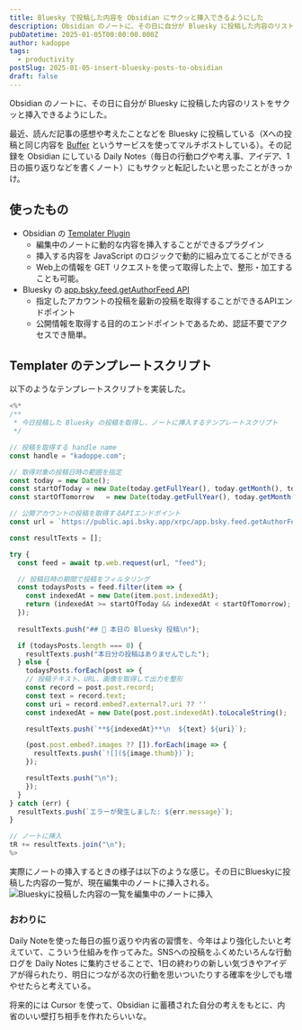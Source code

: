 ```yaml
---
title: Bluesky で投稿した内容を Obsidian にサクッと挿入できるようにした
description: Obsidian のノートに、その日に自分が Bluesky に投稿した内容のリストをサクッと挿入できるようにした。
pubDatetime: 2025-01-05T00:00:00.000Z
author: kadoppe
tags:
  - productivity
postSlug: 2025-01-05-insert-bluesky-posts-to-obsidian
draft: false
---
```


Obsidian のノートに、その日に自分が Bluesky に投稿した内容のリストをサクッと挿入できるようにした。

最近、読んだ記事の感想や考えたことなどを Bluesky に投稿している（Xへの投稿と同じ内容を [Buffer](https://buffer.com) というサービスを使ってマルチポストしている）。その記録を Obsidian にしている Daily Notes（毎日の行動ログや考え事、アイデア、1日の振り返りなどを書くノート）にもサクッと転記したいと思ったことがきっかけ。

## 使ったもの
- Obsidian の [Templater Plugin](https://github.com/SilentVoid13/Templater)
  - 編集中のノートに動的な内容を挿入することができるプラグイン
  - 挿入する内容を JavaScript のロジックで動的に組み立てることができる
  - Web上の情報を GET リクエストを使って取得した上で、整形・加工することも可能。
- Bluesky の [app.bsky.feed.getAuthorFeed API](https://docs.bsky.app/docs/api/app-bsky-feed-get-author-feed)
  - 指定したアカウントの投稿を最新の投稿を取得することができるAPIエンドポイント
  - 公開情報を取得する目的のエンドポイントであるため、認証不要でアクセスでき簡単。

## Templater のテンプレートスクリプト

以下のようなテンプレートスクリプトを実装した。

```javascript
<%*
/**
 * 今日投稿した Bluesky の投稿を取得し、ノートに挿入するテンプレートスクリプト
 */

// 投稿を取得する handle name
const handle = "kadoppe.com";

// 取得対象の投稿日時の範囲を指定
const today = new Date();
const startOfToday = new Date(today.getFullYear(), today.getMonth(), today.getDate(), 0, 0, 0);
const startOfTomorrow   = new Date(today.getFullYear(), today.getMonth(), today.getDate()+1, 0, 0, 0);

// 公開アカウントの投稿を取得するAPIエンドポイント
const url = `https://public.api.bsky.app/xrpc/app.bsky.feed.getAuthorFeed?actor=${handle}&limit=100`; 

const resultTexts = [];

try {
  const feed = await tp.web.request(url, "feed");

  // 投稿日時の期間で投稿をフィルタリング
  const todaysPosts = feed.filter(item => {
    const indexedAt = new Date(item.post.indexedAt);
    return (indexedAt >= startOfToday && indexedAt < startOfTomorrow);
  });
	
  resultTexts.push("## 🦋 本日の Bluesky 投稿\n");

  if (todaysPosts.length === 0) {
    resultTexts.push("本日分の投稿はありませんでした");
  } else {
    todaysPosts.forEach(post => {
    // 投稿テキスト、URL、画像を取得して出力を整形
    const record = post.post.record;
    const text = record.text;
    const uri = record.embed?.external?.uri ?? ''
    const indexedAt = new Date(post.post.indexedAt).toLocaleString();

    resultTexts.push(`**${indexedAt}**\n  ${text} ${uri}`);

    (post.post.embed?.images ?? []).forEach(image => {
      resultTexts.push(`![](${image.thumb})`);
    });

    resultTexts.push("\n");
    });
  }
} catch (err) {
  resultTexts.push(`エラーが発生しました: ${err.message}`);
}

// ノートに挿入
tR += resultTexts.join("\n");
%>
```

実際にノートの挿入するときの様子は以下のような感じ。その日にBlueskyに投稿した内容の一覧が、現在編集中のノートに挿入される。
![Blueskyに投稿した内容の一覧を編集中のノートに挿入](../../../public/assets/blog/bluesky-insert.gif)


### おわりに
Daily Noteを使った毎日の振り返りや内省の習慣を、今年はより強化したいと考えていて、こういう仕組みを作ってみた。SNSへの投稿をふくめたいろんな行動ログを Daily Notes に集約させることで、1日の終わりの新しい気づきやアイデアが得られたり、明日につながる次の行動を思いついたりする確率を少しでも増やせたらと考えている。

将来的には Cursor を使って、Obsidian に蓄積された自分の考えをもとに、内省のいい壁打ち相手を作れたらいいな。
